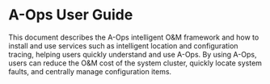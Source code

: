 # A-Ops User Guide

This document describes the A-Ops intelligent O&M framework and how to install and use services such as intelligent location and configuration tracing, helping users quickly understand and use A-Ops. By using A-Ops, users can reduce the O&M cost of the system cluster, quickly locate system faults, and centrally manage configuration items.

